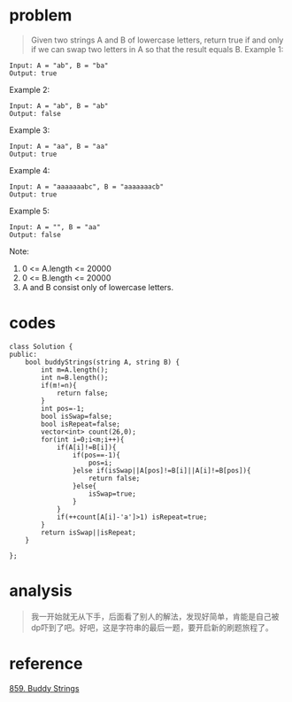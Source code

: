 # problem
>Given two strings A and B of lowercase letters, return true if and only if we can swap two letters in A so that the result equals B.
Example 1:
```
Input: A = "ab", B = "ba"
Output: true
```
Example 2:
```
Input: A = "ab", B = "ab"
Output: false
```
Example 3:
```
Input: A = "aa", B = "aa"
Output: true
```
Example 4:
```
Input: A = "aaaaaaabc", B = "aaaaaaacb"
Output: true
```
Example 5:
```
Input: A = "", B = "aa"
Output: false
```

Note:

1. 0 <= A.length <= 20000
2. 0 <= B.length <= 20000
3. A and B consist only of lowercase letters.

# codes
```
class Solution {
public:
    bool buddyStrings(string A, string B) {
        int m=A.length();
        int n=B.length();
        if(m!=n){
            return false;
        }
        int pos=-1;
        bool isSwap=false;
        bool isRepeat=false;
        vector<int> count(26,0);
        for(int i=0;i<m;i++){
            if(A[i]!=B[i]){
                if(pos==-1){
                    pos=i;
                }else if(isSwap||A[pos]!=B[i]||A[i]!=B[pos]){
                    return false;
                }else{
                    isSwap=true;
                }
            }
            if(++count[A[i]-'a']>1) isRepeat=true;
        }
        return isSwap||isRepeat;
    }
    
};
```

# analysis
>我一开始就无从下手，后面看了别人的解法，发现好简单，肯能是自己被dp吓到了吧。好吧，这是字符串的最后一题，要开启新的刷题旅程了。

# reference
[859. Buddy Strings][1]

[1]: https://leetcode.com/problems/buddy-strings/discuss/142512/13-lines-C++
